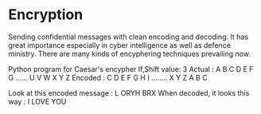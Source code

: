# Encryption
Sending confidential messages with clean encoding and decoding.
It has great importance especially in cyber intelligence as well as defence ministry. There are many kinds of encyphering techniques prevailing now. 

Python program for Caesar's encypher
If,Shift value: 3 
Actual     : A B C D E F G ...... U V W X Y Z 
Encoded : C D E F G H I ........ X Y Z A B C 

Look at this encoded message  : L ORYH BRX 
When decoded, it looks this way : I LOVE YOU 

